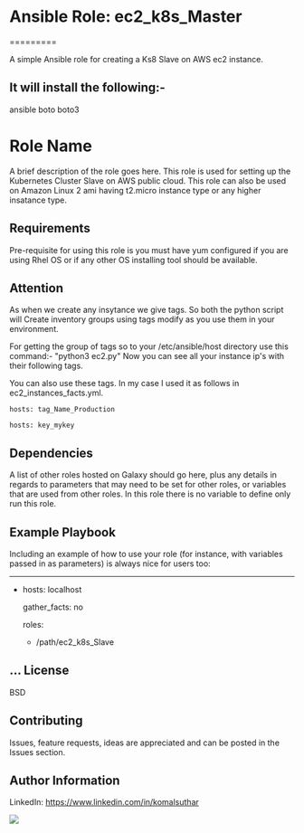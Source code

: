 # Ansible Role: ec2_k8s_Master
=========

A simple Ansible role for creating a Ks8 Slave on AWS ec2 instance.


It will install the following:-
------------
  
  ansible
  boto
  boto3
  
Role Name
=========

A brief description of the role goes here.
This role is used for setting up the Kubernetes Cluster Slave on AWS public cloud. This role can also be used on Amazon Linux 2 ami having t2.micro instance type or any higher insatance type.

Requirements
------------

Pre-requisite for using this role is you must have yum configured if you are using Rhel OS or if any other OS installing tool should be available.

Attention
---------

As when we create any insytance we give tags. So both the python script will Create inventory groups using tags modify as you use them in your environment.

For getting the group of tags so to your /etc/ansible/host directory use this command:- "python3 ec2.py" 
Now you can see all your instance ip's with their following tags.

You can also use these tags.
In my case I used it as follows in ec2_instances_facts.yml.

    hosts: tag_Name_Production
     
    hosts: key_mykey
     

Dependencies
------------

A list of other roles hosted on Galaxy should go here, plus any details in regards to parameters that may need to be set for other roles, or variables that are used from other roles. In this role there is no variable to define only run this role.


Example Playbook
----------------

Including an example of how to use your role (for instance, with variables passed in as parameters) is always nice for users too:

---
- hosts: localhost
  
  gather_facts: no

  roles:

    - /path/ec2_k8s_Slave

...
License
-------

BSD

## Contributing

Issues, feature requests, ideas are appreciated and can be posted in the Issues section.


Author Information
------------------
LinkedIn: https://www.linkedin.com/in/komalsuthar

![](https://visitor-badge.glitch.me/badge?page_id=24-komal.ec2_k8s_Slave)


